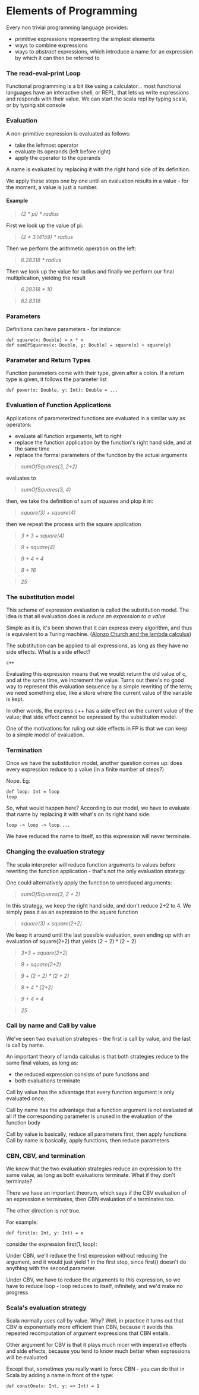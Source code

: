 # Elements of Programming
Every non trivial programming language provides:

* primitive expressions representing the simplest elements
* ways to combine expressions
* ways to *abstract* expressions, which introduce a name for an expression by which it can then be referred to


### The read-eval-print Loop
Functional programming is a bit like using a calculator... most functional languages have an interactive shell, or REPL, that lets us write expressions and responds with their value. We can start the scala repl by typing scala, or by typing sbt console 

### Evaluation 
A non-primitive expression is evaluated as follows:

* take the leftmost operator
* evaluate its operands (left before right)
* apply the operator to the operands

A name is evaluated by replacing it with the right hand side of its definition.

We apply these steps one by one until an evaluation results in a value - for the moment, a value is just a number.

#### Example
>_(2 * pi) * radius_

First we look up the value of pi:
>_(2 * 3.14159) * radius_

Then we perform the arithmetic operation on the left:
>_6.28318 * radius_

Then we look up the value for radius and finally we perform our final multiplication, yielding the result
>_6.28318 * 10_

> _62.8318_

### Parameters
Definitions can have parameters - for instance:

    def square(x: Double) = x * x
    def sumOfSquares(x: Double, y: Double) = square(x) + square(y)

### Parameter and Return Types
Function parameters come with their type, given after a colon. If a return type is given, it follows the parameter list

    def power(x: Double, y: Int): Double = ...

### Evaluation of Function Applications
Applications of parameterized functions are evaluated in a similar way as operators:

* evaluate all function arguments, left to right
* replace the function application by the function's right hand side, and at the same time
* replace the formal parameters of the function by the actual arguments

> _sumOfSquares(3, 2+2)_ 

evaluates to

> _sumOfSquares(3, 4)_

then, we take the definition of sum of squares and plop it in:

>_square(3) + square(4)_

then we repeat the process with the square application

>_3 * 3 + square(4)_

>_9 + square(4)_

>_9 + 4 * 4_

>_9 + 16_

>_25_

### The substitution model
This scheme of expression evaluation is called the substitution model. The idea is that all evaluation does is *reduce an expression to a value*

Simple as it is, it's been shown that it can express every algorithm, and thus is equivalent to a Turing machine.  ([Alonzo Church and the lambda calculus](http://en.wikipedia.org/wiki/Lambda_calculus))

The substitution can be applied to all expressions, as long as they have no side effects. What is a side effect?

    c++
    
Evaluating this expression means that we would: return the old value of c, and at the same time, we increment the value. Turns out there's no good way to represent this evaluation sequence by a simple rewriting of the term; we need something else, like a store where the current value of the variable is kept.

In other words, the express c++ has a side effect on the current value of the value; that side effect cannot be expressed by the substitution model.

One of the motivations for ruling out side effects in FP is that we can keep to a simple model of evaluation.

### Termination
Once we have the substitution model, another question comes up: does every expression reduce to a value (in a finite number of steps?)

Nope. Eg:

    def loop: Int = loop
    loop
    
So, what would happen here? According to our model, we have to evaluate that name by replacing it with what's on its right hand side.

    loop -> loop -> loop....

We have reduced the name to itself, so this expression will never terminate.

### Changing the evaluation strategy
The scala interpreter will reduce function arguments to values before rewriting the function application - that's not the only evaluation strategy.

One could alternatively apply the function to unreduced arguments:

>_sumOfSquares(3, 2 + 2)_
   
In this strategy, we keep the right hand side, and don't reduce 2+2 to 4. We simply pass it as an expression to the square function

>_square(3) + square(2+2)_

We keep it around until the last possible evaluation, even ending up with an evaluation of square(2+2) that yields (2 + 2) * (2 + 2)

>_3*3 + square(2+2)_

>_9 + square(2+2)_

>_9 + (2 + 2) * (2 + 2)_

>_9 + 4 * (2+2)_

>_9 + 4 * 4_

>_25_

### Call by name and Call by value
We've seen two evaluation strategies - the first is call by value, and the last is call by name. 

An important theory of lamda calculus is that both strategies reduce to the same final values, as long as:

* the reduced expression consists of pure functions and
* both evaluations terminate

Call by value has the advantage that every function argument is only evaluated once.

Call by name has the advantage that a function argument is not evaluated at all if the corresponding parameter is unused in the evaluation of the function body

Call by value is basically, reduce all parameters first, then apply functions
Call by name is basically, apply functions, then reduce parameters

### CBN, CBV, and termination
We know that the two evaluation strategies reduce an expression to the same value, as long as both evaluations terminate. What if they don't terminate?

There we have an important theorum, which says if the CBV evaluation of an expression e terminates, then CBN evaluation of e terminates too.

The other direction is *not* true.

For example:

    def first(x: Int, y: Int) = x
    
consider the expression first(1, loop):

Under CBN, we'll reduce the first expression without reducing the argument, and it would just yield 1 in the first step, since first() doesn't do anything with the second parameter.

Under CBV, we have to reduce the arguments to this expression, so we have to reduce loop - loop reduces to itself, infinitely, and we'd make no progress

### Scala's evaluation strategy
Scala normally uses call by value. Why? Well, in practice it turns out that CBV is exponentially more efficient than CBN, because it avoids this repeated recomputation of argument expressions that CBN entails.

Other argument for CBV is that it plays much nicer with imperative effects and side effects, because you tend to know much better when expressions will be evaluated

Except that, sometimes you really want to force CBN - you can do that in Scala by adding a name in front of the type:

    def constOne(x: Int, y: => Int) = 1
